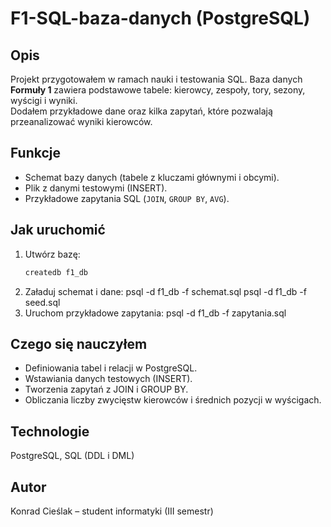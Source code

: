# F1-SQL-baza-danych (PostgreSQL)

## Opis
Projekt przygotowałem w ramach nauki i testowania SQL.
Baza danych **Formuły 1** zawiera podstawowe tabele: kierowcy, zespoły, tory, sezony, wyścigi i wyniki.  
Dodałem przykładowe dane oraz kilka zapytań, które pozwalają przeanalizować wyniki kierowców.

## Funkcje
- Schemat bazy danych (tabele z kluczami głównymi i obcymi). 
- Plik z danymi testowymi (INSERT). 
- Przykładowe zapytania SQL (`JOIN`, `GROUP BY`, `AVG`). 

## Jak uruchomić
1. Utwórz bazę:
   ```bash
   createdb f1_db
2. Załaduj schemat i dane:
psql -d f1_db -f schemat.sql
psql -d f1_db -f seed.sql
3. Uruchom przykładowe zapytania:
psql -d f1_db -f zapytania.sql

## Czego się nauczyłem
- Definiowania tabel i relacji w PostgreSQL.
- Wstawiania danych testowych (INSERT).
- Tworzenia zapytań z JOIN i GROUP BY.
- Obliczania liczby zwycięstw kierowców i średnich pozycji w wyścigach.

## Technologie
PostgreSQL, SQL (DDL i DML)

## Autor
Konrad Cieślak – student informatyki (III semestr)
